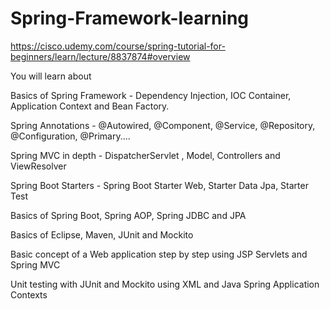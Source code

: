 # Spring-Framework-learning
https://cisco.udemy.com/course/spring-tutorial-for-beginners/learn/lecture/8837874#overview

You will learn about

Basics of Spring Framework - Dependency Injection, IOC Container, Application Context and Bean Factory.

Spring Annotations - @Autowired, @Component, @Service, @Repository, @Configuration, @Primary....

Spring MVC in depth - DispatcherServlet , Model, Controllers and ViewResolver

Spring Boot Starters - Spring Boot Starter Web, Starter Data Jpa, Starter Test

Basics of Spring Boot, Spring AOP, Spring JDBC and JPA

Basics of Eclipse, Maven, JUnit and Mockito

Basic concept of a Web application step by step using JSP Servlets and Spring MVC

Unit testing with JUnit and Mockito using XML and Java Spring Application Contexts



